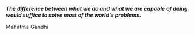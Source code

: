 _**The difference between what we do and what we are capable of doing would suffice to solve most of the world's problems.**_

Mahatma Gandhi